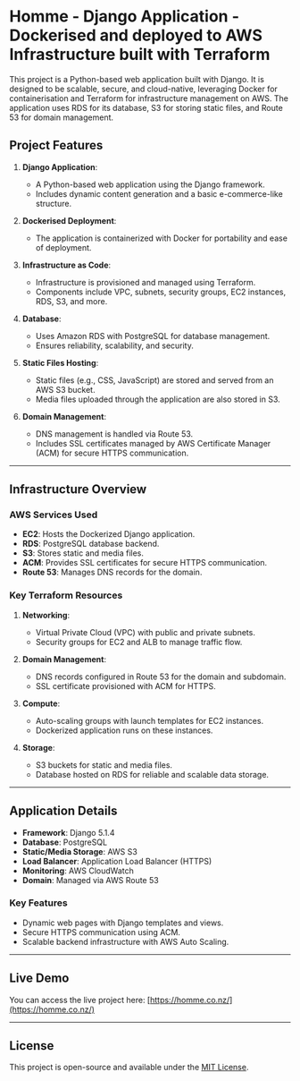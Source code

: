 # Homme - Django Application - Dockerised and deployed to AWS Infrastructure built with Terraform

This project is a Python-based web application built with Django. It is designed to be scalable, secure, and cloud-native, leveraging Docker for containerisation and Terraform for infrastructure management on AWS. The application uses RDS for its database, S3 for storing static files, and Route 53 for domain management.

## Project Features

1. **Django Application**:
   - A Python-based web application using the Django framework.
   - Includes dynamic content generation and a basic e-commerce-like structure.

2. **Dockerised Deployment**:
   - The application is containerized with Docker for portability and ease of deployment.

3. **Infrastructure as Code**:
   - Infrastructure is provisioned and managed using Terraform.
   - Components include VPC, subnets, security groups, EC2 instances, RDS, S3, and more.

4. **Database**:
   - Uses Amazon RDS with PostgreSQL for database management.
   - Ensures reliability, scalability, and security.

5. **Static Files Hosting**:
   - Static files (e.g., CSS, JavaScript) are stored and served from an AWS S3 bucket.
   - Media files uploaded through the application are also stored in S3.

6. **Domain Management**:
   - DNS management is handled via Route 53.
   - Includes SSL certificates managed by AWS Certificate Manager (ACM) for secure HTTPS communication.

---

## Infrastructure Overview

### AWS Services Used

- **EC2**: Hosts the Dockerized Django application.
- **RDS**: PostgreSQL database backend.
- **S3**: Stores static and media files.
- **ACM**: Provides SSL certificates for secure HTTPS communication.
- **Route 53**: Manages DNS records for the domain.

### Key Terraform Resources

1. **Networking**:
   - Virtual Private Cloud (VPC) with public and private subnets.
   - Security groups for EC2 and ALB to manage traffic flow.

2. **Domain Management**:
   - DNS records configured in Route 53 for the domain and subdomain.
   - SSL certificate provisioned with ACM for HTTPS.

3. **Compute**:
   - Auto-scaling groups with launch templates for EC2 instances.
   - Dockerized application runs on these instances.

4. **Storage**:
   - S3 buckets for static and media files.
   - Database hosted on RDS for reliable and scalable data storage.

---

## Application Details

- **Framework**: Django 5.1.4
- **Database**: PostgreSQL
- **Static/Media Storage**: AWS S3
- **Load Balancer**: Application Load Balancer (HTTPS)
- **Monitoring**: AWS CloudWatch
- **Domain**: Managed via AWS Route 53

### Key Features

- Dynamic web pages with Django templates and views.
- Secure HTTPS communication using ACM.
- Scalable backend infrastructure with AWS Auto Scaling.

---

## Live Demo

You can access the live project here: [https://homme.co.nz/](https://homme.co.nz/)

---

## License

This project is open-source and available under the [MIT License](LICENSE).
